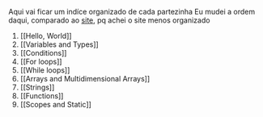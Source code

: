 
Aqui vai ficar um indíce organizado de cada partezinha
Eu mudei a ordem daqui, comparado ao [site](https://www.learn-c.org/en/Conditions), pq achei o site menos organizado

1. [[Hello, World]]
2. [[Variables and Types]]
3. [[Conditions]]
4. [[For loops]]
5. [[While loops]]
7. [[Arrays and Multidimensional Arrays]]
8. [[Strings]]
9. [[Functions]]
10. [[Scopes and Static]]
